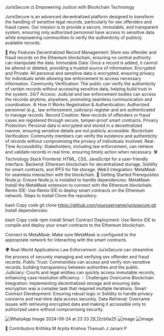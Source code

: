 JurisSecure ⚖️
Empowering Justice with Blockchain Technology

JurisSecure is an advanced decentralized platform designed to transform the handling of sensitive legal records, particularly for sex offenders and fraud cases. Our mission is to provide a secure, immutable, and transparent system, ensuring only authorized personnel have access to sensitive data while empowering communities to verify the authenticity of publicly available records.

🌟 Key Features
Decentralized Record Management: Store sex offender and fraud records on the Ethereum blockchain, ensuring no central authority can manipulate the data.
Immutable Data: Once a record is added, it cannot be altered or deleted, providing a trusted source of information.
Encrypted and Private: All personal and sensitive data is encrypted, ensuring privacy for individuals while allowing law enforcement to access necessary information.
Community Verification: The public can verify the authenticity of certain records without accessing sensitive data, helping build trust in the system.
24/7 Access: Judicial and law enforcement bodies can access the records anytime, anywhere, promoting seamless communication and coordination.
⚙️ How It Works
Registration & Authentication: Authorized personnel (e.g., law enforcement, judiciary) register and are authenticated to manage records.
Record Creation: New records of offenders or fraud cases are registered through secure, tamper-proof smart contracts.
Privacy Protection: Personal data is encrypted and stored in a decentralized manner, ensuring sensitive details are not publicly accessible.
Blockchain Verification: Community members can verify the existence and authenticity of records without compromising the privacy of individuals involved.
Real-Time Accessibility: Stakeholders, including law enforcement, can retrieve and validate records in real time, ensuring timely action when necessary.
🛠️ Technology Stack
Frontend: HTML, CSS, JavaScript for a user-friendly interface.
Backend: Ethereum blockchain for decentralized storage, Solidity for smart contracts, and IPFS for file storage.
Web3 Integration: MetaMask for seamless interaction with the blockchain.
🚀 Getting Started
Prerequisites
Node.js: Ensure Node.js is installed to handle dependencies.
MetaMask: Install the MetaMask extension to connect with the Ethereum blockchain.
Remix IDE: Use Remix IDE to deploy smart contracts on the Ethereum network.
Steps to Install
Clone the repository:

bash
Copy code
git clone https://github.com/yourusername/jurissecure.git
Install dependencies:

bash
Copy code
npm install
Smart Contract Deployment: Use Remix IDE to compile and deploy your smart contracts to the Ethereum blockchain.

Connect to MetaMask: Make sure MetaMask is configured to the appropriate network for interacting with the smart contracts.

🌍 Real-World Applications
Law Enforcement: JurisSecure can streamline the process of securely managing and verifying sex offender and fraud records.
Public Trust: Communities can access and verify non-sensitive records, building transparency between authorities and the public.
Judiciary: Courts and legal entities can quickly access immutable records, enhancing case resolution efficiency.
💡 Challenges Overcome
Blockchain Integration: Implementing decentralized storage and ensuring data encryption was a complex task that required multiple iterations.
Smart Contract Development: Ensuring robust logic in Solidity to handle privacy concerns and real-time data access securely.
Data Retrieval: Overcame issues with retrieving encrypted data and making it accessible only to authorized users without compromising security.

![WhatsApp Image 2024-09-24 at 23 33 29_12cb0a25](https://github.com/user-attachments/assets/ca92c1a1-2456-4992-b83c-e3f9a0a9de86)
![image](https://github.com/user-attachments/assets/e578716e-3e8d-487a-b9d0-187238067861)
![image](https://github.com/user-attachments/assets/69e86e88-5b36-406f-ae8a-50251af84009)

🤝 Contributors
Krithika M 
Arpita Krishna
Thanush J
Janani P

